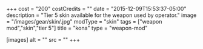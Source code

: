 +++
cost = "200"
costCredits = ""
date = "2015-12-09T15:53:37-05:00"
description = "Tier 5 skin available for the weapon used by operator."
image = "/images/gear/skin/.jpg"
modType = "skin"
tags = ["weapon mod","skin","tier 5"]
title = "kona"
type = "weapon-mod"

[images]
  alt = ""
  src = ""
+++
